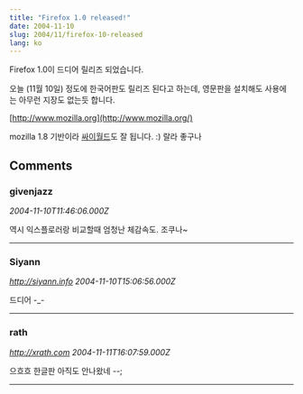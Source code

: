 ```yaml
---
title: "Firefox 1.0 released!"
date: 2004-11-10
slug: 2004/11/firefox-10-released
lang: ko
---
```


Firefox 1.0이 드디어 릴리즈 되었습니다.

오늘 (11월 10일) 정도에 한국어판도 릴리즈 된다고 하는데,
영문판을 설치해도 사용에는 아무런 지장도 없는듯 합니다.

[http://www.mozilla.org](http://www.mozilla.org/)

mozilla 1.8 기반이라 [싸이월드](http://cyworld.com)도 잘 됩니다. :)
랄라 좋구나

## Comments

### givenjazz
*2004-11-10T11:46:06.000Z*

역시 익스플로러랑 비교할때 엄청난 체감속도. 조쿠나~

---

### Siyann
*http://siyann.info*
*2004-11-10T15:06:56.000Z*

드디어 -_-

---

### rath
*http://xrath.com*
*2004-11-11T16:07:59.000Z*

으흐흐 한글판 아직도 안나왔네 --;

---

